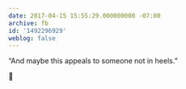 ```yaml
---
date: 2017-04-15 15:55:29.000000000 -07:00
archive: fb
id: '1492296929'
weblog: false
---
```


“And maybe this appeals
to someone not in heels.”

👠
